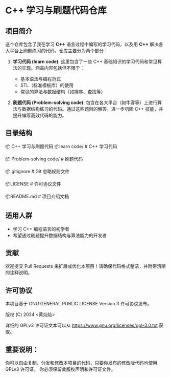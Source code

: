 # C++ 学习与刷题代码仓库

## 项目简介
这个仓库包含了我在学习 **C++** 语言过程中编写的学习代码，以及用 **C++** 解决各大平台上刷题练习的代码。仓库主要分为两个部分：

1. **学习代码 (learn code)**: 这里包含了一些 C++ 基础知识的学习代码和常见算法的实现。涵盖内容包括但不限于：
   - 基本语法与编程范式
   - STL（标准模板库）的使用
   - 常见的算法与数据结构（如排序、查找等）
   
2. **刷题代码 (Problem-solving code)**: 包含在各大平台（如牛客等）上进行算法与数据结构练习的代码。通过这些题目的解答，进一步巩固 C++ 技能，并提升编写高效代码的能力。

## 目录结构
📦 C++ 学习与刷题代码
📦learn code/            # C++ 学习代码

📦 Problem-solving code/ # 刷题代码

📦.gitignore             # Git 忽略规则文件

📦LICENSE                # 许可协议文件

📦README.md              # 项目介绍文档

## 适用人群
  - 学习 C++ 编程语言的初学者
  - 希望通过刷题提升数据结构与算法能力的开发者

## 贡献
欢迎提交 Pull Requests 来扩展或优化本项目！请确保代码格式整洁，并附带清晰的注释说明。

## 许可协议
本项目基于 GNU GENERAL PUBLIC LICENSE Version 3 许可协议发布。

版权 (C) 2024 <黄灿灿>

详细的 GPLv3 许可证文本可以从 https://www.gnu.org/licenses/gpl-3.0.txt 获取。

## 重要说明：
你可以自由复制、分发和修改本项目的代码，只要你发布的修改版代码也使用 GPLv3 许可证。
你必须保留此版权声明和许可证文件。